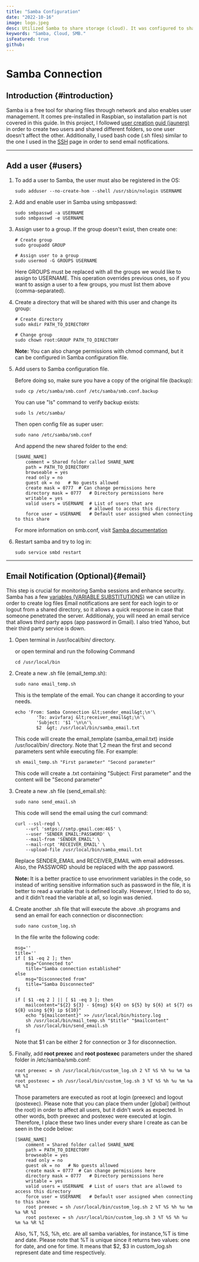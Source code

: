 ```yaml
---
title: "Samba Configuration"
date: "2022-10-16"
image: logo.jpeg
desc: Utilized Samba to share storage (cloud). It was configured to share folders with different users, and to send email notification for better protection
keywords: "Samba, Cloud, SMB."
isFeatured: true
github:
---
```



# Samba Connection

## Introduction {#introduction}

Samba is a free tool for sharing files through network and also enables user management. It comes pre-installed in Raspbian, so installation part is not covered in this guide.
In this project, I followed [user creation guid (jaunerg)](https://superuser.com/a/1400920) in order to create two users and shared different folders, so one user doesn't affect the other. Additionally, I used bash code (.sh files) similar to the one I used in the [SSH](/Projects/CS/secure-ssh) page in order to send email notifications.

***

## Add a user {#users}

1. To add a user to Samba, the user must also be registered in the OS:

    ```shell
    sudo adduser --no-create-hom --shell /usr/sbin/nologin USERNAME
    ```
1. Add and enable user in Samba using smbpasswd:
    ```shell
    sudo smbpasswd -a USERNAME
    sudo smbpasswd -e USERNAME
    ```

1. Assign user to a group. If the group doesn't exist, then create one:
    ```shell
    # Create group
    sudo groupadd GROUP

    # Assign user to a group
    sudo usermod -G GROUPS USERNAME
    ```

    Here GROUPS must be replaced with all the groups we would like to assign to USERNAME.
    This operation overrides previous ones, so if you want to
    assign a user to a few groups, you must list them above (comma-separated).


1. Create a directory that will be shared with this user and change its group:


    ```shell
    # Create directory
    sudo mkdir PATH_TO_DIRECTORY

    # Change group
    sudo chown root:GROUP PATH_TO_DIRECTORY
    ```

    **Note:** You can also change permissions with chmod command,
    but it can be configured in Samba configuration file.

1. Add users to Samba configuration file.

    Before doing so, make sure you have a copy of the original file (backup):
    ```shell
    sudo cp /etc/samba/smb.conf /etc/samba/smb.conf.backup
    ```

    You can use "ls" command to verify backup exists:
    ```shell
    sudo ls /etc/samba/
    ```

    Then open config file as super user:
    ```shell
    sudo nano /etc/samba/smb.conf
    ```

    And append the new shared folder to the end:
    ```shell
    [SHARE_NAME]
        comment = Shared folder called SHARE_NAME
        path = PATH_TO_DIRECTORY
        browseable = yes
        read only = no
        guest ok = no   # No guests allowed
        create mask = 0777  # Can change permissions here
        directory mask = 0777   # Directory permissions here
        writable = yes
        valid users = USERNAME  # List of users that are
                                # allowed to access this directory
        force user = USERNAME   # Default user assigned when connecting to this share
    ```

    For more information on smb.conf, visit [Samba documentation](https://www.samba.org/samba/docs/current/man-html/smb.conf.5.html)

6. Restart samba and try to log in:
    ```shell
    sudo service smbd restart
    ```

---

## Email Notification (Optional){#email}
This step is crucial for monitoring Samba sessions and enhance security.
Samba has a few [variables (VARIABLE SUBSTITUTIONS)](https://www.samba.org/samba/docs/current/man-html/smb.conf.5.html) we can utilize in order to create log files
Email notifications are sent for each login to or logout from a shared directory, so it allows a quick response in case that someone penetrated the server.
Additionaly, you will need an email service that allows third party apps (app password in Gmail). I also tried Yahoo, but their third party service is down.

1. Open terminal in /usr/local/bin/ directory.

     or open terminal and run the following Command
    ```shell
    cd /usr/local/bin
    ```


1. Create a new .sh file (email_temp.sh):
    ```shell
    sudo nano email_temp.sh
    ```
    This is the template of the email. You can change it according to your needs.
    ```shell
    echo 'From: Samba Connection &lt;sender_email&gt;\n'\
            'To: avivfaraj &lt;receiver_email&gt;\n'\
            'Subject: '$1 '\n\n'\
            $2 	&gt; /usr/local/bin/samba_email.txt
    ```

    This code will create the email_template (samba_email.txt) inside /usr/local/bin/ directory. Note that $1,$2 mean the first and second parameters sent while executing file.
    For example:
    ```shell
    sh email_temp.sh "First parameter" "Second parameter"
    ```
    This code will create a .txt containing "Subject: First parameter" and the content will be "Second parameter"

1. Create a new .sh file (send_email.sh):
    ```shell
    sudo nano send_email.sh
    ```
    This code will send the email using the curl command:
    ```shell
    curl --ssl-reqd \
        --url 'smtps://smtp.gmail.com:465' \
        --user 'SENDER_EMAIL:PASSWORD' \
        --mail-from 'SENDER_EMAIL' \
        --mail-rcpt 'RECEIVER_EMAIL' \
        --upload-file /usr/local/bin/samba_email.txt
    ```
    Replace SENDER_EMAIL and RECEIVER_EMAIL with email addresses. Also, the PASSWORD should be replaced with the app password.


    **Note:** It is a better practice to use envorinment variables in the code, so instead of writing sensitive information such as password in the file,
    it is better to read a variable that is defined locally. However, I tried to do so, and it didn't read the variable at all, so login was denied.

1. Create another .sh file that will execute the above .sh programs and send an email for each connection or disconnection:
    ```shell
    sudo nano custom_log.sh
    ```
    In the file write the following code:
    ```shell
    msg=''
    title=''
    if [ $1 -eq 2 ]; then
        msg="Connected to"
        title="Samba connection established"
    else
        msg="Disconnected from"
        title="Samba Disconnected"
    fi

    if [ $1 -eq 2 ] || [ $1 -eq 3 ]; then
        mailcontent="${2} ${3} - ${msg} ${4} on ${5} by ${6} at ${7} os ${8} using ${9} ip ${10}"
        echo "${mailcontent}" >> /usr/local/bin/history.log
        sh /usr/local/bin/mail_temp.sh "$title" "$mailcontent"
        sh /usr/local/bin/send_email.sh
    fi
    ```
    Note that $1 can be either 2 for
    connection or 3 for disconnection.

1. Finally, add __root prexec__ and __root postexec__ parameters under the shared folder in /etc/samba/smb.conf:

    ```shell
    root preexec = sh /usr/local/bin/custom_log.sh 2 %T %S %h %u %m %a %R %I
    root postexec = sh /usr/local/bin/custom_log.sh 3 %T %S %h %u %m %a %R %I
    ```
    Those parameters are executed as root at
    login (preexec) and logout (postexec).
    Please note that you can place them under
    [global] (without the root) in order
    to affect all users, but it didn't work as expected.
    In other words, both preexec and postexec
    were executed at login. Therefore, I place
    these two lines under every share I create
    as can be seen in the code below:

    ```shell
    [SHARE_NAME]
        comment = Shared folder called SHARE_NAME
        path = PATH_TO_DIRECTORY
        browseable = yes
        read only = no
        guest ok = no   # No guests allowed
        create mask = 0777  # Can change permissions here
        directory mask = 0777   # Directory permissions here
        writable = yes
        valid users = USERNAME  # List of users that are allowed to access this directory
        force user = USERNAME   # Default user assigned when connecting to this share
        root preexec = sh /usr/local/bin/custom_log.sh 2 %T %S %h %u %m %a %R %I
        root postexec = sh /usr/local/bin/custom_log.sh 3 %T %S %h %u %m %a %R %I
    ```
    Also, %T, %S, %h, etc. are all samba variables,
    for instance,%T is time and date. Please note that
    %T is unique since it returns two values:
    one for date, and one for time. It means that $2, $3 in custom_log.sh represent date and time respectively.

